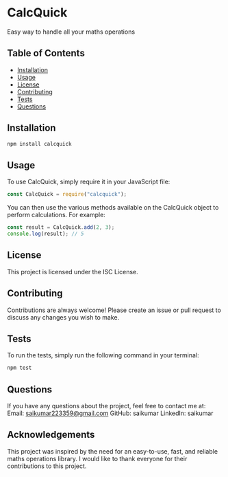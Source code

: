 # CalcQuick

Easy way to handle all your maths operations

## Table of Contents

- [Installation](#installation)
- [Usage](#usage)
- [License](#license)
- [Contributing](#contributing)
- [Tests](#tests)
- [Questions](#questions)

## Installation
```bash
npm install calcquick
```
## Usage

To use CalcQuick, simply require it in your JavaScript file:

```javascript
const CalcQuick = require("calcquick");
```
You can then use the various methods available on the
CalcQuick object to perform calculations. For example:

```javascript
const result = CalcQuick.add(2, 3);
console.log(result); // 5
```
## License

This project is licensed under the ISC License.

## Contributing

Contributions are always welcome! Please create an issue or pull request to discuss any changes you wish to make.

## Tests

To run the tests, simply run the following command in your terminal:

```bash
npm test
```

## Questions

If you have any questions about the project, feel free to contact me at:
Email: saikumar223359@gmail.com
GitHub: saikumar
LinkedIn: saikumar

## Acknowledgements

This project was inspired by the need for an easy-to-use, fast, and reliable maths operations library. I would like to thank everyone for their contributions to this project.

